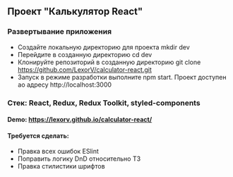 ## Проект "Калькулятор React" 
### Развертывание приложения
* Создайте локальную директорию для проекта mkdir dev
* Перейдите в созданную директорию cd dev
* Клонируйте репозиторий в созданную директорию git clone https://github.com/LexorV/calculator-react.git
* Запуск в режиме разработки выполните npm start. Проект доступен ао адресу http://localhost:3000
### Стек: React, Redux, Redux Toolkit, styled-components
#### Demo: https://lexorv.github.io/calculator-react/
#### Требуется сделать:
* Правка всех ошибок ESlint
* Поправить логику DnD относительно ТЗ 
* Правка стилистики шрифтов


